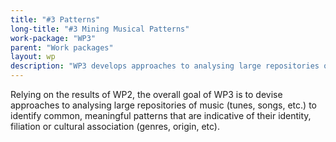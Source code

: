 ```yaml
---
title: "#3 Patterns"
long-title: "#3 Mining Musical Patterns"
work-package: "WP3"
parent: "Work packages"
layout: wp
description: "WP3 develops approaches to analysing large repositories of music (tunes, songs, etc.) to identify common, meaningful patterns."
--- 
```

Relying on the results of WP2, the overall goal of WP3 is to devise approaches to analysing large repositories of music (tunes, songs, etc.) to identify common, meaningful patterns that are indicative of their identity, filiation or cultural association (genres, origin, etc).
